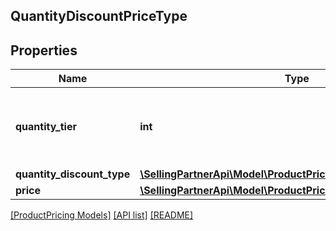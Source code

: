 ## QuantityDiscountPriceType

## Properties

Name | Type | Description | Notes
------------ | ------------- | ------------- | -------------
**quantity_tier** | **int** | Indicates at what quantity this price becomes active. |
**quantity_discount_type** | [**\SellingPartnerApi\Model\ProductPricing\QuantityDiscountType**](QuantityDiscountType.md) |  |
**price** | [**\SellingPartnerApi\Model\ProductPricing\MoneyType**](MoneyType.md) |  |

[[ProductPricing Models]](../) [[API list]](../../Api) [[README]](../../../README.md)
